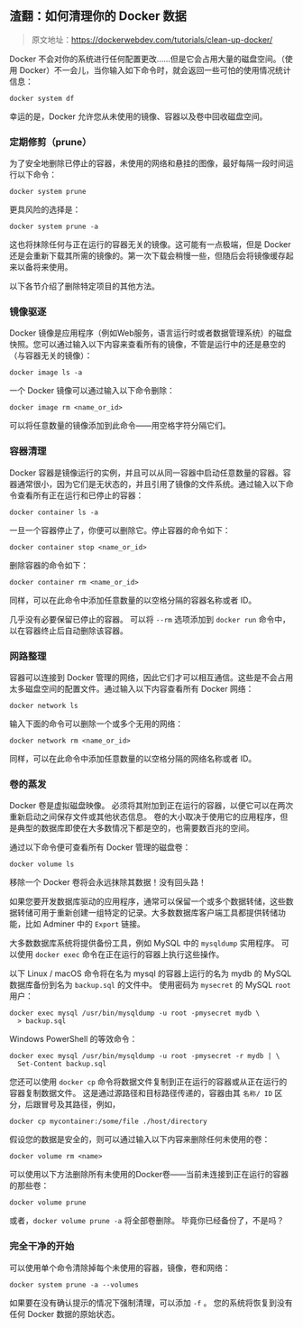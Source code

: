 ## 渣翻：如何清理你的 Docker 数据

> 原文地址：https://dockerwebdev.com/tutorials/clean-up-docker/

Docker 不会对你的系统进行任何配置更改……但是它会占用大量的磁盘空间。（使用 Docker）不一会儿，当你输入如下命令时，就会返回一些可怕的使用情况统计信息：

```shell
docker system df
```

幸运的是，Docker 允许您从未使用的镜像、容器以及卷中回收磁盘空间。

### 定期修剪（prune）

为了安全地删除已停止的容器，未使用的网络和悬挂的图像，最好每隔一段时间运行以下命令： 

```
docker system prune
```

更具风险的选择是：

```
docker system prune -a
```

这也将抹除任何与正在运行的容器无关的镜像。这可能有一点极端，但是 Docker 还是会重新下载其所需的镜像的。第一次下载会稍慢一些，但随后会将镜像缓存起来以备将来使用。

以下各节介绍了删除特定项目的其他方法。

### 镜像驱逐

Docker 镜像是应用程序（例如Web服务，语言运行时或者数据管理系统）的磁盘快照。您可以通过输入以下内容来查看所有的镜像，不管是运行中的还是悬空的（与容器无关的镜像）：

```
docker image ls -a
```

一个 Docker 镜像可以通过输入以下命令删除：

```
docker image rm <name_or_id>
```

可以将任意数量的镜像添加到此命令——用空格字符分隔它们。 

### 容器清理

Docker 容器是镜像运行的实例，并且可以从同一容器中启动任意数量的容器。容器通常很小，因为它们是无状态的，并且引用了镜像的文件系统。通过输入以下命令查看所有正在运行和已停止的容器：

```
docker container ls -a
```

一旦一个容器停止了，你便可以删除它。停止容器的命令如下：

```
docker container stop <name_or_id>
```

删除容器的命令如下：

```
docker container rm <name_or_id>
```

同样，可以在此命令中添加任意数量的以空格分隔的容器名称或者 ID。

几乎没有必要保留已停止的容器。 可以将 `--rm` 选项添加到 `docker run` 命令中，以在容器终止后自动删除该容器。 

### 网路整理

容器可以连接到 Docker 管理的网络，因此它们才可以相互通信。这些是不会占用太多磁盘空间的配置文件。通过输入以下内容查看所有 Docker 网络：

```
docker network ls
```

输入下面的命令可以删除一个或多个无用的网络：

```
docker network rm <name_or_id>
```

同样，可以在此命令中添加任意数量的以空格分隔的网络名称或者 ID。

### 卷的蒸发

Docker 卷是虚拟磁盘映像。 必须将其附加到正在运行的容器，以便它可以在两次重新启动之间保存文件或其他状态信息。 卷的大小取决于使用它的应用程序，但是典型的数据库即使在大多数情况下都是空的，也需要数百兆的空间。 

通过以下命令便可查看所有 Docker 管理的磁盘卷：

```
docker volume ls
```

移除一个 Docker 卷将会永远抹除其数据！没有回头路！

如果您要开发数据库驱动的应用程序，通常可以保留一个或多个数据转储，这些数据转储可用于重新创建一组特定的记录。大多数数据库客户端工具都提供转储功能，比如 Adminer 中的 `Export` 链接。

大多数数据库系统将提供备份工具，例如 MySQL 中的 `mysqldump` 实用程序。 可以使用 `docker exec` 命令在正在运行的容器上执行这些操作。 

以下 Linux / macOS 命令将在名为 mysql 的容器上运行的名为 mydb 的 MySQL 数据库备份到名为 `backup.sql` 的文件中。 使用密码为 `mysecret` 的 MySQL `root` 用户： 

```
docker exec mysql /usr/bin/mysqldump -u root -pmysecret mydb \
  > backup.sql
```

Windows PowerShell 的等效命令： 

```
docker exec mysql /usr/bin/mysqldump -u root -pmysecret -r mydb | \
  Set-Content backup.sql
```

您还可以使用 `docker cp` 命令将数据文件复制到正在运行的容器或从正在运行的容器复制数据文件。 这是通过源路径和目标路径传递的，容器由其 `名称/ ID` 区分，后跟冒号及其路径，例如，

```
docker cp mycontainer:/some/file ./host/directory
```

假设您的数据是安全的，则可以通过输入以下内容来删除任何未使用的卷：  

```
docker volume rm <name>
```

可以使用以下方法删除所有未使用的Docker卷——当前未连接到正在运行的容器的那些卷： 

```
docker volume prune
```

或者，`docker volume prune -a` 将全部卷删除。 毕竟你已经备份了，不是吗？ 

### 完全干净的开始

可以使用单个命令清除掉每个未使用的容器，镜像，卷和网络： 

```
docker system prune -a --volumes
```

如果要在没有确认提示的情况下强制清理，可以添加 `-f` 。 您的系统将恢复到没有任何 Docker 数据的原始状态。 





